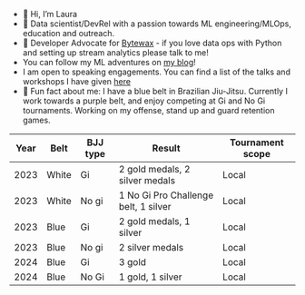 - 👋 Hi, I’m Laura
- 👀 Data scientist/DevRel with a passion towards ML engineering/MLOps, education and outreach. 
- 🤗 Developer Advocate for [Bytewax](https://bytewax.io/) - if you love data ops with Python and setting up stream analytics please talk to me!
 - You can follow my ML adventures on [my blog](https://lfunderburk.github.io/)!
- I am open to speaking engagements. You can find a list of the talks and workshops I have given [here](https://lfunderburk.github.io/#speaking)
- 🥋 Fun fact about me: I have a blue belt in Brazilian Jiu-Jitsu. Currently I work towards a purple belt, and enjoy competing at Gi and No Gi tournaments. Working on my offense, stand up and guard retention games. 


| Year | Belt | BJJ type| Result | Tournament scope| 
|-|-|-|-|-|
| 2023| White | Gi | 2 gold medals, 2 silver medals| Local| 
| 2023 | White | No gi | 1 No Gi Pro Challenge belt, 1 silver| Local|
| 2023 | Blue | Gi | 2 gold medals, 1 silver | Local |
| 2023 | Blue | No gi | 2 silver medals|  Local |
| 2024 | Blue | Gi | 3 gold | Local |
| 2024 | Blue | No Gi| 1 gold, 1 silver | Local
